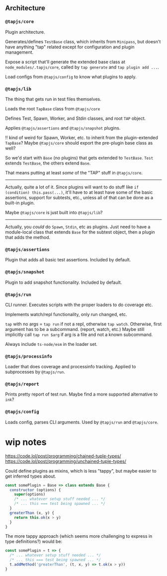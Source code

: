 ## Architecture

### `@tapjs/core`

Plugin architecture.

Generates/defines `TestBase` class, which inherits from
`Minipass`, but doesn't have anything "tap" related except for
configuration and plugin management.

Expose a script that'll generate the extended base class at
`node_modules/.tapjs/core`, called by `tap generate` and `tap plugin
add ...`.

Load configs from `@tapjs/config` to know what plugins to apply.

### `@tapjs/lib`

The thing that gets run in test files themselves.

Loads the root `TapBase` class from `@tapjs/core`

Defines Test, Spawn, Worker, and Stdin classes, and root `TAP`
object.

Applies `@tapjs/assertions` and `@tapjs/snapshot` plugins.

!! kind of weird for Spawn, Worker, etc. to inherit from the
plugin-extended `TapBase`?  Maybe `@tapjs/core` should export the
pre-plugin base class as well?

So we'd start with `Base` (no plugins) that gets extended to
`TestBase`.  `Test` extends `TestBase`, the others extend `Base`.

That means putting at least _some_ of the "TAP" stuff in
`@tapjs/core`.

---

Actually, quite a lot of it.  Since plugins will want to do
stuff like `if (condition) this.pass(...)`, it'll have to at
least have some of the basic assertions, support for subtests,
etc., unless all of that can be done as a built-in plugin.

Maybe `@tapjs/core` is just built into `@tapjs/lib`?

---

Actually, you _could_ do `Spawn`, `Stdin`, etc as plugins.  Just
need to have a module-local class that extends `Base` for the
subtest object, then a plugin that adds the method.

### `@tapjs/assertions`

Plugin that adds all basic test assertions.  Included by default.

### `@tapjs/snapshot`

Plugin to add snapshot functionality.  Included by default.

### `@tapjs/run`

CLI runner.  Executes scripts with the proper loaders to do
coverage etc.

Implements watch/repl functionality, only run changed, etc.

`tap` with no args = `tap run` if not a repl, otherwise `tap
watch`.  Otherwise, first argument has to be a subcommand.
(report, watch, etc.)  Maybe still implicitly call `tap run $arg`
if arg is a file and not a known subcommand.

Always include `ts-node/esm` in the loader set.

### `@tapjs/processinfo`

Loader that does coverage and processinfo tracking.  Applied to
subprocesses by `@tapjs/run`.

### `@tapjs/report`

Prints pretty report of test run.  Maybe find a more supported
alternative to `ink`?

### `@tapjs/config`

Loads config, parses CLI arguments.  Used by `@tapjs/run` and
`@tapjs/core`.





# wip notes

https://code.lol/post/programming/chained-tuple-types/
https://code.lol/post/programming/unchained-tuple-types/

Could define plugins as mixins, which is less "tappy", but maybe
easier to get inferred types about.

```js
const somePlugin = Base => class extends Base {
  constructor (options) {
    super(options)
    /* ... whatever setup stuff needed ... */
    /* ... this === test being spawned ... */
  }
  greaterThan (x, y) {
    return this.ok(x > y)
  }
}
```

The more tappy approach (which seems more challenging to express
in type definitions?) would be:

```js
const somePlugin = t => {
  /* ... whatever setup stuff needed ... */
  /* ... this === test being spawned ... */
  t.addMethod('greaterThan', (t, x, y) => t.ok(x > y))
}
```
